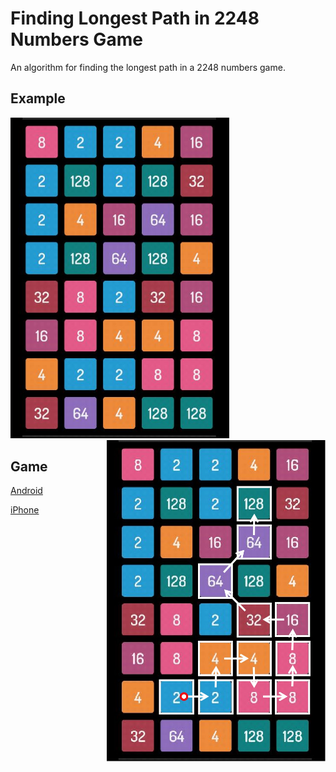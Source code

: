 # Finding Longest Path in 2248 Numbers Game
 An algorithm for finding the longest path in a 2248 numbers game.

## Example
<img src="example/input.jpg" width = "350"><img src="example/result.jpg" align="right" width = "350">

## Game
 [Android](https://play.google.com/store/apps/details?id=com.inspiredsquare.jupiter&hl=en_US&gl=US)

 [iPhone](https://apps.apple.com/us/app/2248-number-puzzle-game/id1487607878?platform=iphone)